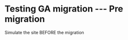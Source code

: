 Testing GA migration --- Pre migration
======================================

Simulate the site BEFORE the migration